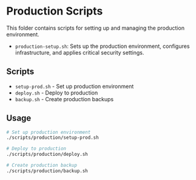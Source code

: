 # Production Scripts

This folder contains scripts for setting up and managing the production environment.

- `production-setup.sh`: Sets up the production environment, configures infrastructure, and applies critical security settings.

## Scripts

- `setup-prod.sh` - Set up production environment
- `deploy.sh` - Deploy to production
- `backup.sh` - Create production backups

## Usage

```bash
# Set up production environment
./scripts/production/setup-prod.sh

# Deploy to production
./scripts/production/deploy.sh

# Create production backup
./scripts/production/backup.sh
```
